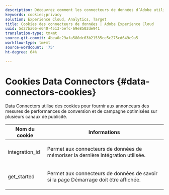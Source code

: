 ```yaml
---
description: Découvrez comment les connecteurs de données d’Adobe utilisent des cookies pour fournir aux annonceurs des mesures de performances de conversion et de campagne optimisées sur plusieurs canaux publicitaires.
keywords: cookies;privacy
solution: Experience Cloud, Analytics, Target
title: Cookies des connecteurs de données | Adobe Experience Cloud
uuid: 5d27ba66-e640-4513-befc-69e8502de941
translation-type: tm+mt
source-git-commit: 4bea0c29afa580dc63b21535ce5c275cd649c9a5
workflow-type: tm+mt
source-wordcount: '75'
ht-degree: 64%

---
```



# Cookies Data Connectors {#data-connectors-cookies}

Data Connectors utilise des cookies pour fournir aux annonceurs des mesures de performances de conversion et de campagne optimisées sur plusieurs canaux de publicité.

<table id="table_54B402C6E19C4A70B1E27BC9DFF776EB"> 
 <thead> 
  <tr> 
   <th colname="col1" class="entry"> Nom du cookie </th> 
   <th colname="col2" class="entry"> Informations </th> 
  </tr> 
 </thead>
 <tbody> 
  <tr> 
   <td colname="col1"> <p>integration_id </p> </td> 
   <td colname="col2"> <p>Permet aux connecteurs de données de mémoriser la dernière intégration utilisée. </p> </td> 
  </tr> 
  <tr> 
   <td colname="col1"> <p>get_started </p> </td> 
   <td colname="col2"> <p>Permet aux connecteurs de données de savoir si la page <span class="wintitle">Démarrage</span> doit être affichée. </p> </td> 
  </tr> 
 </tbody> 
</table>

